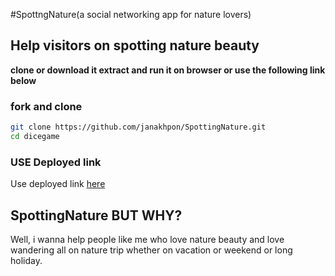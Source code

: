#SpottngNature(a social networking app for nature lovers)

## Help visitors on spotting nature beauty

**clone or download it extract and run it on browser or use the following link below** 

### fork and clone

```sh
git clone https://github.com/janakhpon/SpottingNature.git
cd dicegame
```


### USE Deployed link
 Use deployed link [here](https://janakhpon.github.io/dicegame/) 





## SpottingNature BUT WHY?

 Well, i wanna help people like me who love nature beauty and love wandering all on nature trip whether on vacation or weekend or long holiday.
